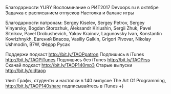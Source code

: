 
Благодарности YURY
Воспоминание о РИТ2017 
Devoops.ru в октябре
Задачка с расписанием отпусков
Настолка и баланс игры

Благодарности патронам:
Sergey Kiselev, Sergey Petrov, Sergey Vinyarsky, Bogdan Storozhuk, Aleksandr Kiriushin, Sergii Zhuk, Pavel Sitnikov, Pavel Drobushevich, Yakov Krainov, Lagunovsky Ivan, Konstantin Kovrizhnykh, Евгений Власов, Vasiliy Galkin, Grigori Pivovar, Nikolay Ushmodin, B7W, Фёдор Русак 

Поддержи подкаст http://bit.ly/TAOPpatron
Подпишись в iTunes http://bit.ly/TAOPiTunes
Подпишись без iTunes http://bit.ly/TAOPrss
Скачай подкаст http://bit.ly/TAOP140mp3
Старые выпуски http://bit.ly/oldtaop

твит: 
Графы, студенты и настолки в 140 выпуске The Art Of Programming, http://bit.ly/TAOP140share  подписывайтесь в iTunes +)